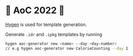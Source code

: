 # :christmas_tree: AoC 2022 :christmas_tree:

[Hygen](https://www.hygen.io/) is used for template generation.

Generate `.idr` and `.ipkg` templates by running

```bash
hygen aoc-generator new <name> --day <day-number>
// e.g hygen aoc-generator new CalorieCounting --day 1
```
